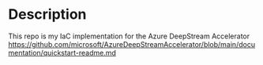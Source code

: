 # Description
This repo is my IaC implementation for the Azure DeepStream Accelerator https://github.com/microsoft/AzureDeepStreamAccelerator/blob/main/documentation/quickstart-readme.md  